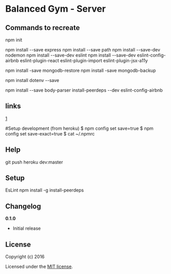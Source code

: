 # Balanced Gym - Server



## Commands to recreate 
npm init

npm install --save express
npm install --save path
npm install --save-dev nodemon
npm install --save-dev eslint
npm install --save-dev eslint-config-airbnb eslint-plugin-react eslint-plugin-import eslint-plugin-jsx-a11y 

npm install -save mongodb-restore
npm install -save mongodb-backup

npm install dotenv --save

npm install --save body-parser
install-peerdeps --dev eslint-config-airbnb


## links
[1](https://medium.com/@StevenLeiva1/configuring-eslint-on-a-nodejs-app-92903cb21038)

#Setup development
(from heroku)
$ npm config set save=true
$ npm config set save-exact=true
$ cat ~/.npmrc 

## Help
git push heroku dev:master

## Setup

EsLint
npm install -g install-peerdeps


## Changelog

__0.1.0__

- Initial release

## License

Copyright (c) 2016

Licensed under the [MIT license](LICENSE).

